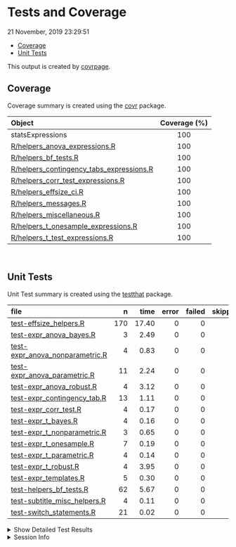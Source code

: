 Tests and Coverage
================
21 November, 2019 23:29:51

  - [Coverage](#coverage)
  - [Unit Tests](#unit-tests)

This output is created by
[covrpage](https://github.com/metrumresearchgroup/covrpage).

## Coverage

Coverage summary is created using the
[covr](https://github.com/r-lib/covr) package.

| Object                                                                                     | Coverage (%) |
| :----------------------------------------------------------------------------------------- | :----------: |
| statsExpressions                                                                           |     100      |
| [R/helpers\_anova\_expressions.R](../R/helpers_anova_expressions.R)                        |     100      |
| [R/helpers\_bf\_tests.R](../R/helpers_bf_tests.R)                                          |     100      |
| [R/helpers\_contingency\_tabs\_expressions.R](../R/helpers_contingency_tabs_expressions.R) |     100      |
| [R/helpers\_corr\_test\_expressions.R](../R/helpers_corr_test_expressions.R)               |     100      |
| [R/helpers\_effsize\_ci.R](../R/helpers_effsize_ci.R)                                      |     100      |
| [R/helpers\_messages.R](../R/helpers_messages.R)                                           |     100      |
| [R/helpers\_miscellaneous.R](../R/helpers_miscellaneous.R)                                 |     100      |
| [R/helpers\_t\_onesample\_expressions.R](../R/helpers_t_onesample_expressions.R)           |     100      |
| [R/helpers\_t\_test\_expressions.R](../R/helpers_t_test_expressions.R)                     |     100      |

<br>

## Unit Tests

Unit Test summary is created using the
[testthat](https://github.com/r-lib/testthat) package.

| file                                                                          |   n |  time | error | failed | skipped | warning |
| :---------------------------------------------------------------------------- | --: | ----: | ----: | -----: | ------: | ------: |
| [test-effsize\_helpers.R](testthat/test-effsize_helpers.R)                    | 170 | 17.40 |     0 |      0 |       0 |       0 |
| [test-expr\_anova\_bayes.R](testthat/test-expr_anova_bayes.R)                 |   3 |  2.49 |     0 |      0 |       0 |       0 |
| [test-expr\_anova\_nonparametric.R](testthat/test-expr_anova_nonparametric.R) |   4 |  0.83 |     0 |      0 |       0 |       0 |
| [test-expr\_anova\_parametric.R](testthat/test-expr_anova_parametric.R)       |  11 |  2.24 |     0 |      0 |       0 |       0 |
| [test-expr\_anova\_robust.R](testthat/test-expr_anova_robust.R)               |   4 |  3.12 |     0 |      0 |       0 |       0 |
| [test-expr\_contingency\_tab.R](testthat/test-expr_contingency_tab.R)         |  13 |  1.11 |     0 |      0 |       0 |       0 |
| [test-expr\_corr\_test.R](testthat/test-expr_corr_test.R)                     |   4 |  0.17 |     0 |      0 |       0 |       0 |
| [test-expr\_t\_bayes.R](testthat/test-expr_t_bayes.R)                         |   4 |  0.16 |     0 |      0 |       0 |       0 |
| [test-expr\_t\_nonparametric.R](testthat/test-expr_t_nonparametric.R)         |   3 |  0.65 |     0 |      0 |       0 |       0 |
| [test-expr\_t\_onesample.R](testthat/test-expr_t_onesample.R)                 |   7 |  0.19 |     0 |      0 |       0 |       0 |
| [test-expr\_t\_parametric.R](testthat/test-expr_t_parametric.R)               |   4 |  0.14 |     0 |      0 |       0 |       0 |
| [test-expr\_t\_robust.R](testthat/test-expr_t_robust.R)                       |   4 |  3.95 |     0 |      0 |       0 |       0 |
| [test-expr\_templates.R](testthat/test-expr_templates.R)                      |   5 |  0.30 |     0 |      0 |       0 |       0 |
| [test-helpers\_bf\_tests.R](testthat/test-helpers_bf_tests.R)                 |  62 |  5.67 |     0 |      0 |       0 |       0 |
| [test-subtitle\_misc\_helpers.R](testthat/test-subtitle_misc_helpers.R)       |   4 |  0.11 |     0 |      0 |       0 |       0 |
| [test-switch\_statements.R](testthat/test-switch_statements.R)                |  21 |  0.02 |     0 |      0 |       0 |       0 |

<details closed>

<summary> Show Detailed Test Results </summary>

| file                                                                               | context                                    | test                                                                  | status |  n |  time |
| :--------------------------------------------------------------------------------- | :----------------------------------------- | :-------------------------------------------------------------------- | :----- | -: | ----: |
| [test-effsize\_helpers.R](testthat/test-effsize_helpers.R#L11)                     | effsize\_t\_parametric                     | effsize works for Cohen’s d and Hedge’s g (between - without NA)      | PASS   | 29 |  0.72 |
| [test-effsize\_helpers.R](testthat/test-effsize_helpers.R#L181_L184)               | effsize\_t\_parametric                     | effsize works for Cohen’s d and Hedge’s g (between - with NA)         | PASS   | 24 |  0.15 |
| [test-effsize\_helpers.R](testthat/test-effsize_helpers.R#L329_L335)               | effsize\_t\_parametric                     | effsize works for Cohen’s d and Hedge’s g (within - without NA)       | PASS   | 26 |  0.14 |
| [test-effsize\_helpers.R](testthat/test-effsize_helpers.R#L534_L543)               | effsize\_t\_parametric                     | effsize works for Cohen’s d and Hedge’s g (within - with NA)          | PASS   | 23 |  0.16 |
| [test-effsize\_helpers.R](testthat/test-effsize_helpers.R#L756)                    | effsize\_t\_parametric                     | effsize works for one sample test                                     | PASS   | 14 |  0.01 |
| [test-effsize\_helpers.R](testthat/test-effsize_helpers.R#L827)                    | t1way\_ci                                  | t1way\_ci works                                                       | PASS   | 13 | 14.82 |
| [test-effsize\_helpers.R](testthat/test-effsize_helpers.R#L902)                    | test\_yuend\_ci                            | Yuen’s test on trimmed means for dependent samples works              | PASS   | 18 |  1.09 |
| [test-effsize\_helpers.R](testthat/test-effsize_helpers.R#L992)                    | robcor\_ci                                 | robcor\_ci works                                                      | PASS   | 23 |  0.31 |
| [test-expr\_anova\_bayes.R](testthat/test-expr_anova_bayes.R#L38)                  | expr\_anova\_bayes                         | expr\_anova\_bayes works (between-subjects)                           | PASS   |  1 |  0.10 |
| [test-expr\_anova\_bayes.R](testthat/test-expr_anova_bayes.R#L78)                  | expr\_anova\_bayes                         | expr\_anova\_bayes works (within-subjects)                            | PASS   |  1 |  0.33 |
| [test-expr\_anova\_bayes.R](testthat/test-expr_anova_bayes.R#L118)                 | expr\_anova\_bayes                         | expr\_anova\_bayes works (within-subjects) - with NA                  | PASS   |  1 |  2.06 |
| [test-expr\_anova\_nonparametric.R](testthat/test-expr_anova_nonparametric.R#L56)  | expr\_anova\_nonparametric                 | between-subjects - data with and without NAs                          | PASS   |  2 |  0.35 |
| [test-expr\_anova\_nonparametric.R](testthat/test-expr_anova_nonparametric.R#L161) | expr\_anova\_nonparametric                 | within-subjects - data with and without NAs                           | PASS   |  2 |  0.48 |
| [test-expr\_anova\_parametric.R](testthat/test-expr_anova_parametric.R#L57)        | expr\_anova\_parametric - between-subjects | parametric anova subtitles work (without NAs)                         | PASS   |  1 |  0.03 |
| [test-expr\_anova\_parametric.R](testthat/test-expr_anova_parametric.R#L117)       | expr\_anova\_parametric - between-subjects | parametric anova subtitles work (with NAs)                            | PASS   |  1 |  0.58 |
| [test-expr\_anova\_parametric.R](testthat/test-expr_anova_parametric.R#L176)       | expr\_anova\_parametric - between-subjects | parametric anova subtitles with partial omega-squared                 | PASS   |  1 |  0.09 |
| [test-expr\_anova\_parametric.R](testthat/test-expr_anova_parametric.R#L236)       | expr\_anova\_parametric - between-subjects | parametric anova subtitles with partial eta-squared and data with NAs | PASS   |  1 |  0.05 |
| [test-expr\_anova\_parametric.R](testthat/test-expr_anova_parametric.R#L347)       | expr\_anova\_parametric - between-subjects | parametric anova subtitles with partial eta-squared and data with NAs | PASS   |  2 |  0.14 |
| [test-expr\_anova\_parametric.R](testthat/test-expr_anova_parametric.R#L412)       | expr\_anova\_parametric - within-subjects  | parametric anova subtitles work (without NAs)                         | PASS   |  1 |  0.53 |
| [test-expr\_anova\_parametric.R](testthat/test-expr_anova_parametric.R#L472)       | expr\_anova\_parametric - within-subjects  | parametric anova subtitles work (with NAs)                            | PASS   |  2 |  0.27 |
| [test-expr\_anova\_parametric.R](testthat/test-expr_anova_parametric.R#L583)       | expr\_anova\_parametric - within-subjects  | parametric anova subtitles work (catch bad data)                      | PASS   |  1 |  0.45 |
| [test-expr\_anova\_parametric.R](testthat/test-expr_anova_parametric.R#L660_L690)  | expr\_anova\_parametric - within-subjects  | checking warning message when too few obs                             | PASS   |  1 |  0.10 |
| [test-expr\_anova\_robust.R](testthat/test-expr_anova_robust.R#L58)                | expr\_anova\_robust                        | expr\_anova\_robust works - between-subjects                          | PASS   |  2 |  2.98 |
| [test-expr\_anova\_robust.R](testthat/test-expr_anova_robust.R#L155)               | expr\_anova\_robust                        | expr\_anova\_robust works - within-subjects                           | PASS   |  2 |  0.14 |
| [test-expr\_contingency\_tab.R](testthat/test-expr_contingency_tab.R#L60)          | expr\_contingency\_tab                     | expr\_contingency\_tab works - data without NAs                       | PASS   |  2 |  0.55 |
| [test-expr\_contingency\_tab.R](testthat/test-expr_contingency_tab.R#L161)         | expr\_contingency\_tab                     | expr\_contingency\_tab works - data with NAs                          | PASS   |  1 |  0.06 |
| [test-expr\_contingency\_tab.R](testthat/test-expr_contingency_tab.R#L245)         | expr\_contingency\_tab\_paired             | paired expr\_contingency\_tab works - counts data without NAs         | PASS   |  1 |  0.08 |
| [test-expr\_contingency\_tab.R](testthat/test-expr_contingency_tab.R#L337)         | expr\_contingency\_tab\_paired             | paired expr\_contingency\_tab works - with NAs                        | PASS   |  1 |  0.08 |
| [test-expr\_contingency\_tab.R](testthat/test-expr_contingency_tab.R#L420)         | expr\_contingency\_tab\_paired             | paired data 4-by-4                                                    | PASS   |  1 |  0.08 |
| [test-expr\_contingency\_tab.R](testthat/test-expr_contingency_tab.R#L480)         | expr\_contingency\_tab\_gof                | Goodness of Fit expr\_contingency\_tab works without counts           | PASS   |  2 |  0.11 |
| [test-expr\_contingency\_tab.R](testthat/test-expr_contingency_tab.R#L577)         | expr\_contingency\_tab\_gof                | Goodness of Fit expr\_contingency\_tab works with counts              | PASS   |  1 |  0.09 |
| [test-expr\_contingency\_tab.R](testthat/test-expr_contingency_tab.R#L631)         | expr\_contingency\_tab\_gof                | works with dataframes with NAs and with ratio                         | PASS   |  1 |  0.03 |
| [test-expr\_contingency\_tab.R](testthat/test-expr_contingency_tab.R#L646_L649)    | expr\_contingency\_tab\_gof                | works even in edge cases                                              | PASS   |  3 |  0.03 |
| [test-expr\_corr\_test.R](testthat/test-expr_corr_test.R#L53)                      | expr\_corr\_test                           | expr\_corr\_test works - nonparametric                                | PASS   |  1 |  0.11 |
| [test-expr\_corr\_test.R](testthat/test-expr_corr_test.R#L111)                     | expr\_corr\_test                           | expr\_corr\_test works - parametric                                   | PASS   |  1 |  0.01 |
| [test-expr\_corr\_test.R](testthat/test-expr_corr_test.R#L168)                     | expr\_corr\_test                           | expr\_corr\_test works - robust                                       | PASS   |  1 |  0.03 |
| [test-expr\_corr\_test.R](testthat/test-expr_corr_test.R#L210)                     | expr\_corr\_test                           | expr\_corr\_test works - bayes                                        | PASS   |  1 |  0.02 |
| [test-expr\_t\_bayes.R](testthat/test-expr_t_bayes.R#L42)                          | expr\_t\_bayes                             | expr\_t\_bayes works - between-subjects design                        | PASS   |  1 |  0.03 |
| [test-expr\_t\_bayes.R](testthat/test-expr_t_bayes.R#L83)                          | expr\_t\_bayes                             | expr\_t\_bayes works - between-subjects design - with NA              | PASS   |  1 |  0.05 |
| [test-expr\_t\_bayes.R](testthat/test-expr_t_bayes.R#L160)                         | expr\_t\_bayes                             | expr\_t\_bayes\_paired works - within-subjects design                 | PASS   |  1 |  0.04 |
| [test-expr\_t\_bayes.R](testthat/test-expr_t_bayes.R#L199)                         | expr\_t\_bayes                             | expr\_t\_bayes\_paired works - within-subjects design - with NA       | PASS   |  1 |  0.04 |
| [test-expr\_t\_nonparametric.R](testthat/test-expr_t_nonparametric.R#L52)          | expr\_t\_nonparametric                     | expr\_t\_nonparametric works - between-subjects design                | PASS   |  1 |  0.45 |
| [test-expr\_t\_nonparametric.R](testthat/test-expr_t_nonparametric.R#L97_L101)     | expr\_t\_nonparametric                     | expr\_t\_nonparametric works - within-subjects design                 | PASS   |  2 |  0.20 |
| [test-expr\_t\_onesample.R](testthat/test-expr_t_onesample.R#L198)                 | expr\_t\_onesample                         | expr\_t\_onesample parametric works                                   | PASS   |  4 |  0.03 |
| [test-expr\_t\_onesample.R](testthat/test-expr_t_onesample.R#L254)                 | expr\_t\_onesample                         | expr\_t\_onesample non-parametric works                               | PASS   |  1 |  0.07 |
| [test-expr\_t\_onesample.R](testthat/test-expr_t_onesample.R#L303)                 | expr\_t\_onesample                         | expr\_t\_onesample robust works                                       | PASS   |  1 |  0.06 |
| [test-expr\_t\_onesample.R](testthat/test-expr_t_onesample.R#L344)                 | expr\_t\_onesample                         | expr\_t\_onesample bayes factor works                                 | PASS   |  1 |  0.03 |
| [test-expr\_t\_parametric.R](testthat/test-expr_t_parametric.R#L61)                | expr\_t\_parametric                        | parametric t-test works (between-subjects without NAs)                | PASS   |  1 |  0.03 |
| [test-expr\_t\_parametric.R](testthat/test-expr_t_parametric.R#L125)               | expr\_t\_parametric                        | parametric t-test works (between-subjects with NAs)                   | PASS   |  1 |  0.03 |
| [test-expr\_t\_parametric.R](testthat/test-expr_t_parametric.R#L183)               | expr\_t\_parametric                        | parametric t-test works (within-subjects without NAs)                 | PASS   |  1 |  0.03 |
| [test-expr\_t\_parametric.R](testthat/test-expr_t_parametric.R#L239)               | expr\_t\_parametric                        | parametric t-test works (within-subjects with NAs)                    | PASS   |  1 |  0.05 |
| [test-expr\_t\_robust.R](testthat/test-expr_t_robust.R#L54)                        | expr\_t\_robust                            | expr\_t\_robust - within-subjects - without NAs                       | PASS   |  2 |  2.35 |
| [test-expr\_t\_robust.R](testthat/test-expr_t_robust.R#L128)                       | expr\_t\_robust                            | expr\_t\_robust - within-subjects - with NAs                          | PASS   |  1 |  1.08 |
| [test-expr\_t\_robust.R](testthat/test-expr_t_robust.R#L183)                       | expr\_t\_robust                            | expr\_t\_robust - between-subjects - without NAs                      | PASS   |  1 |  0.52 |
| [test-expr\_templates.R](testthat/test-expr_templates.R#L56)                       | expr\_templates                            | checking if subtitle template works without any parameter             | PASS   |  1 |  0.00 |
| [test-expr\_templates.R](testthat/test-expr_templates.R#L116)                      | expr\_templates                            | checking if subtitle template works with a single parameter           | PASS   |  2 |  0.16 |
| [test-expr\_templates.R](testthat/test-expr_templates.R#L197)                      | expr\_templates                            | checking if subtitle template works with two parameters               | PASS   |  2 |  0.14 |
| [test-helpers\_bf\_tests.R](testthat/test-helpers_bf_tests.R#L20)                  | helpers\_bf\_tests                         | bayes factor (correlation)                                            | PASS   |  5 |  0.02 |
| [test-helpers\_bf\_tests.R](testthat/test-helpers_bf_tests.R#L57)                  | helpers\_bf\_tests                         | bayes factor (independent samples t-test)                             | PASS   |  6 |  0.04 |
| [test-helpers\_bf\_tests.R](testthat/test-helpers_bf_tests.R#L103)                 | helpers\_bf\_tests                         | bayes factor (paired t-test)                                          | PASS   |  7 |  0.05 |
| [test-helpers\_bf\_tests.R](testthat/test-helpers_bf_tests.R#L144)                 | helpers\_bf\_tests                         | bayes factor (one sample t-test)                                      | PASS   |  7 |  0.03 |
| [test-helpers\_bf\_tests.R](testthat/test-helpers_bf_tests.R#L210)                 | helpers\_bf\_tests                         | bayes factor (between-subjects - anova)                               | PASS   |  9 |  0.11 |
| [test-helpers\_bf\_tests.R](testthat/test-helpers_bf_tests.R#L318)                 | helpers\_bf\_tests                         | bayes factor (within-subjects - anova)                                | PASS   |  9 |  0.97 |
| [test-helpers\_bf\_tests.R](testthat/test-helpers_bf_tests.R#L383)                 | helpers\_bf\_tests                         | bayes factor (proportion test)                                        | PASS   |  6 |  4.30 |
| [test-helpers\_bf\_tests.R](testthat/test-helpers_bf_tests.R#L477)                 | helpers\_bf\_tests                         | bayes factor (contingency tab)                                        | PASS   | 10 |  0.14 |
| [test-helpers\_bf\_tests.R](testthat/test-helpers_bf_tests.R#L553)                 | helpers\_bf\_tests                         | bayes factor caption maker check                                      | PASS   |  1 |  0.00 |
| [test-helpers\_bf\_tests.R](testthat/test-helpers_bf_tests.R#L583_L601)            | helpers\_bf\_tests                         | bayes factor caption maker check                                      | PASS   |  2 |  0.01 |
| [test-subtitle\_misc\_helpers.R](testthat/test-subtitle_misc_helpers.R#L27)        | long\_to\_wide\_converter                  | long\_to\_wide\_converter works                                       | PASS   |  4 |  0.11 |
| [test-switch\_statements.R](testthat/test-switch_statements.R#L8)                  | switch statements                          | switch for effct size type works                                      | PASS   | 13 |  0.02 |
| [test-switch\_statements.R](testthat/test-switch_statements.R#L30)                 | switch statements                          | switch for stats type works                                           | PASS   |  8 |  0.00 |

</details>

<details>

<summary> Session Info </summary>

| Field    | Value                            |
| :------- | :------------------------------- |
| Version  | R version 3.6.1 (2019-07-05)     |
| Platform | x86\_64-w64-mingw32/x64 (64-bit) |
| Running  | Windows 10 x64 (build 16299)     |
| Language | English\_United States           |
| Timezone | Europe/Berlin                    |

| Package  | Version |
| :------- | :------ |
| testthat | 2.3.0   |
| covr     | 3.3.2   |
| covrpage | 0.0.70  |

</details>

<!--- Final Status : pass --->
